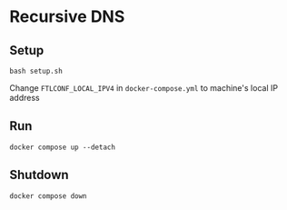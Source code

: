 # Recursive DNS

## Setup
```
bash setup.sh
```

Change `FTLCONF_LOCAL_IPV4` in `docker-compose.yml` to machine's local IP address

## Run
```
docker compose up --detach
```

## Shutdown
```
docker compose down
```
